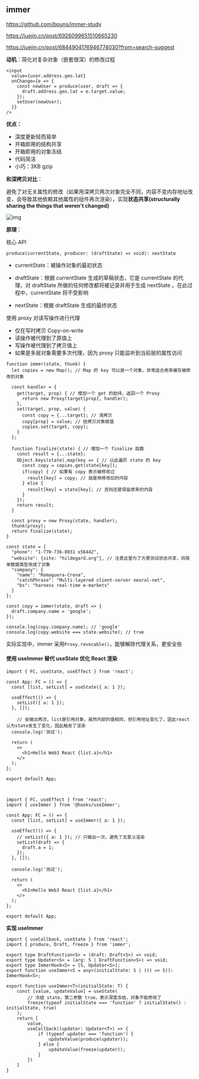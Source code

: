 ## immer

https://github.com/bpuns/immer-study

https://juejin.cn/post/6926099651510665230

https://juejin.cn/post/6844904176946774030?from=search-suggest

**动机**：简化对复杂对象（嵌套很深）的修改过程

```
<input
  value={user.address.geo.lat}
  onChange={e => {
    const newUser = produce(user, draft => {
      draft.address.geo.lat = e.target.value;
    });
    setUser(newUser);
  }}
/>

```

**优点：**

- 深度更新轻而易举
- 开箱即用的结构共享
- 开箱即用的对象冻结
- 代码简洁
- 小巧：3KB gzip

**和深拷贝对比**：

避免了对无关属性的修改（如果用深拷贝两次对象完全不同，内容不变内存地址改变，会导致其他依赖其他属性的组件再次渲染），实现**状态共享(structurally sharing the things that weren't changed)**

![img](https://p6-juejin.byteimg.com/tos-cn-i-k3u1fbpfcp/49d2900926414e61acfeba3ad383731d~tplv-k3u1fbpfcp-zoom-in-crop-mark:1512:0:0:0.awebp)

**原理**：

核心 API

```
produce(currentState, producer: (draftState) => void): nextState
```

- currentState：被操作对象的最初状态

- draftState：根据 currentState 生成的草稿状态，它是 currentState 的代理，对 draftState 所做的任何修改都将被记录并用于生成 nextState 。在此过程中，currentState 将不受影响

- nextState：根据 draftState 生成的最终状态

  

使用 proxy 对读写操作进行代理

- 仅在写时拷贝 Copy-on-write
- 读操作被代理到了原值上
- 写操作被代理到了拷贝值上
- 如果是多层对象需要多次代理，因为 proxy 只能监听到当前层的属性访问

```
function immer(state, thunk) {
  let copies = new Map(); // Map 的 key 可以是一个对象，非常适合用来缓存被修改的对象

  const handler = {
    get(target, prop) { // 增加一个 get 的劫持，返回一个 Proxy
      return new Proxy(target[prop], handler);
    },
    set(target, prop, value) {
      const copy = {...target}; // 浅拷贝
      copy[prop] = value; // 给拷贝对象赋值
      copies.set(target, copy);
    }
  };

  function finalize(state) { // 增加一个 finalize 函数
    const result = {...state};
    Object.keys(state).map(key => { // 以此遍历 state 的 key
      const copy = copies.get(state[key]);
      if(copy) { // 如果有 copy 表示被修改过
        result[key] = copy; // 就是用修改后的内容
      } else {
        result[key] = state[key]; // 否则还是保留原来的内容
      }
    });
    return result;
  }

  const proxy = new Proxy(state, handler);
  thunk(proxy);
  return finalize(state);
}

const state = {
  "phone": "1-770-736-8031 x56442",
  "website": {site: "hildegard.org"}, // 注意这里为了方便测试状态共享，将简单数据类型改成了对象
  "company": {
    "name": "Romaguera-Crona",
    "catchPhrase": "Multi-layered client-server neural-net",
    "bs": "harness real-time e-markets"
  }
};

const copy = immer(state, draft => {
  draft.company.name = 'google';
});

console.log(copy.company.name); // 'google'
console.log(copy.website === state.website); // true

```

实际实现中，immer 采用`Proxy.revocable()`，能够解除代理关系，更安全些



#### 使用 useImmer 替代 useState 优化 React 渲染

```
import { FC, useState, useEffect } from 'react';

const App: FC = () => {
  const [list, setList] = useState({ a: 1 });

  useEffect(() => {
    setList({ a: 1 });
  }, []);

	// 会输出两次，list是引用对象，虽然内部的值相同，但引用地址变化了，因此react认为state发生了变化，因此触发了渲染
  console.log('测试'); 

  return (
    <>
      <h1>Hello Web3 React {list.a}</h1>
    </>
  );
};

export default App;



import { FC, useEffect } from 'react';
import { useImmer } from '@hooks/useImmer';

const App: FC = () => {
  const [list, setList] = useImmer({ a: 1 });

  useEffect(() => {
    // setList({ a: 1 }); // 只输出一次，避免了无意义渲染
    setList(draft => {
      draft.a = 1;
    });
  }, []);

  console.log('测试');

  return (
    <>
      <h1>Hello Web3 React {list.a}</h1>
    </>
  );
};

export default App;
```

**实现 useImmer**

```
import { useCallback, useState } from 'react';
import { produce, Draft, freeze } from 'immer';

export type DraftFunction<S> = (draft: Draft<S>) => void;
export type Updater<S> = (arg: S | DraftFunction<S>) => void;
export type ImmerHook<S> = [S, Updater<S>];
export function useImmer<S = any>(initialState: S | (() => S)): ImmerHook<S>;

export function useImmer<T>(initialState: T) {
	const [value, updateValue] = useState(
		// 冻结 state，第二参数 true，表示深度冻结，对象不能修改了
		freeze(typeof initialState === 'function' ? initialState() : initialState, true)
	);
	return [
		value,
		useCallback((updater: Updater<T>) => {
			if (typeof updater === 'function') {
				updateValue(produce(updater));
			} else {
				updateValue(freeze(updater));
			}
		})
	]
}
```

